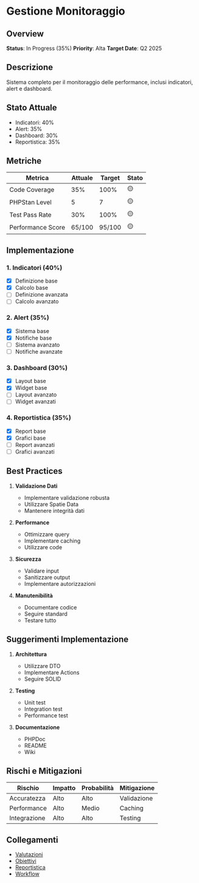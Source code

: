 # Gestione Monitoraggio

## Overview
**Status**: In Progress (35%)
**Priority**: Alta
**Target Date**: Q2 2025

## Descrizione
Sistema completo per il monitoraggio delle performance, inclusi indicatori, alert e dashboard.

## Stato Attuale
- Indicatori: 40%
- Alert: 35%
- Dashboard: 30%
- Reportistica: 35%

## Metriche
| Metrica | Attuale | Target | Stato |
|---------|----------|---------|--------|
| Code Coverage | 35% | 100% | 🟡 |
| PHPStan Level | 5 | 7 | 🟡 |
| Test Pass Rate | 30% | 100% | 🟡 |
| Performance Score | 65/100 | 95/100 | 🟡 |

## Implementazione
### 1. Indicatori (40%)
- [x] Definizione base
- [x] Calcolo base
- [ ] Definizione avanzata
- [ ] Calcolo avanzato

### 2. Alert (35%)
- [x] Sistema base
- [x] Notifiche base
- [ ] Sistema avanzato
- [ ] Notifiche avanzate

### 3. Dashboard (30%)
- [x] Layout base
- [x] Widget base
- [ ] Layout avanzato
- [ ] Widget avanzati

### 4. Reportistica (35%)
- [x] Report base
- [x] Grafici base
- [ ] Report avanzati
- [ ] Grafici avanzati

## Best Practices
1. **Validazione Dati**
   - Implementare validazione robusta
   - Utilizzare Spatie Data
   - Mantenere integrità dati

2. **Performance**
   - Ottimizzare query
   - Implementare caching
   - Utilizzare code

3. **Sicurezza**
   - Validare input
   - Sanitizzare output
   - Implementare autorizzazioni

4. **Manutenibilità**
   - Documentare codice
   - Seguire standard
   - Testare tutto

## Suggerimenti Implementazione
1. **Architettura**
   - Utilizzare DTO
   - Implementare Actions
   - Seguire SOLID

2. **Testing**
   - Unit test
   - Integration test
   - Performance test

3. **Documentazione**
   - PHPDoc
   - README
   - Wiki

## Rischi e Mitigazioni
| Rischio | Impatto | Probabilità | Mitigazione |
|---------|----------|-------------|-------------|
| Accuratezza | Alto | Alto | Validazione |
| Performance | Alto | Medio | Caching |
| Integrazione | Alto | Alto | Testing |

## Collegamenti
- [Valutazioni](../valutazioni.md)
- [Obiettivi](../obiettivi.md)
- [Reportistica](../reportistica.md)
- [Workflow](../workflow.md) 